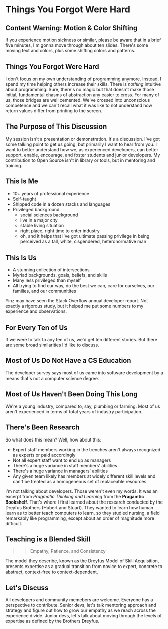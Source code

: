 # Things You Forgot Were Hard

## Content Warning: Motion & Color Shifting
If you experience motion sickness or similar, please be aware that in a brief five minutes, I'm gonna move through about ten slides. There's some moving text and colors, plus some shifting colors and patterns.

## Things You Forgot Were Hard
I don't focus on my own understanding of programming anymore. Instead, I spend my time helping others increase their skills. There is _nothing_ intuitive about programming. Sure, there's no magic but that doesn't make those initial, fundamental chasms of abstraction any easier to cross. For many of us, those bridges are well cemented. We've crossed into unconscious competence and we can't recall what it was like to not understand how return values differ from printing to the screen.

## The Purpose of This Discussion
My session isn't a presentation or demonstration. It's a discussion. I've got some talking point to get us going, but primarily I want to hear from you. I want to better understand how we, as experienced developers, can better support, enable, encourage, and foster students and junior developers. My contribution to Open Source isn't in library or tools, but in mentoring and training.

## This Is Me
- 10+ years of professional experience
- Self-taught
- Shipped code in a dozen stacks and languages
- Privileged background
  - social sciences background
  - live in a major city
  - stable living situation
  - right place, right time to enter industry
  - oh, and it helps that I've got ultimate passing privilege in being perceived as a tall, white, cisgendered, heteronormative man

## This Is Us
- A stunning collection of intersections
- Myriad backgrounds, goals, beliefs, and skills
- Many less privileged than myself
- All trying to find our way, do the best we can, care for ourselves, our families, and our communitites

Yinz may have seen the Stack Overflow annual developer report. Not exactly a rigorous study, but it helped me put some numbers to my experience and observations. 

## For Every Ten of Us
If we were to talk to any ten of us, we'd get ten different stories. But there are some broad similarities I'd like to discuss.

## Most of Us Do Not Have a CS Education
The developer survey says most of us came into software development by a means that's not a computer science degree.

## Most of Us Haven't Been Doing This Long
We're a young industry, compared to, say, plumbing or farming. Most of us aren't experienced in terms of total years of industry participation.

## There's Been Research
So what does this mean? Well, how about this:

- Expert staff members working in the trenches aren't always recognized as experts or paid accordingly
- Not all expert staff want to end up as managers
- There's a huge variance in staff members' abilities
- There's a huge variance in managers' abilities
- Any given team likely has members at widely different skill levels and can't be treated as a homogeneous set of replaceable resources

I'm not talking about developers. Those weren't even my words. It was an excerpt from _Pragmatic Thinking and Learning_ from the __Pragamtic Bookshelf__. That's where I first learned about the research conducted by the Dreyfus Brothers (Hubert and Stuart). They wanted to learn how human learn as to better teach computers to learn, so they studied nursing, a field remarkably like programming, except about an order of magnitude more difficult.

## Teaching is a Blended Skill
 >> Empathy, Patience, and Consistency
 
 The model they describe, known as the Dreyfus Model of Skill Acquisition, presents expertise as a gradual transition from novice to expert, concrete to abstract, context-free to context-dependent.

## Let's Discuss
All developers and community memebers are welcome. Everyone has a perspective to contribute. Senior devs, let's talk mentoring approach and strategy and figure out how to grow our empathy as we reach across the experience divide. Junior devs, let's talk about moving through the levels of expertise as defined by the Brothers Dreyfus. 
